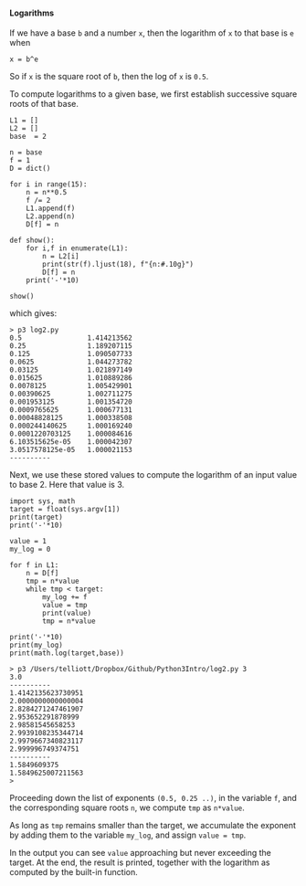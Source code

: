 #### Logarithms

If we have a base `b` and a number `x`, then the logarithm of `x` to that base is `e` when

```
x = b^e
```

So if `x` is the square root of `b`, then the log of `x` is `0.5`.

To compute logarithms to a given base, we first establish successive square roots of that base.

```
L1 = []
L2 = []
base  = 2

n = base
f = 1
D = dict()

for i in range(15):
    n = n**0.5
    f /= 2
    L1.append(f)
    L2.append(n)
    D[f] = n

def show():
    for i,f in enumerate(L1):
        n = L2[i]
        print(str(f).ljust(18), f"{n:#.10g}")
        D[f] = n
    print('-'*10)

show()
```

which gives:

```
> p3 log2.py
0.5                1.414213562
0.25               1.189207115
0.125              1.090507733
0.0625             1.044273782
0.03125            1.021897149
0.015625           1.010889286
0.0078125          1.005429901
0.00390625         1.002711275
0.001953125        1.001354720
0.0009765625       1.000677131
0.00048828125      1.000338508
0.000244140625     1.000169240
0.0001220703125    1.000084616
6.103515625e-05    1.000042307
3.0517578125e-05   1.000021153
----------
```

Next, we use these stored values to compute the logarithm of an input value to base 2.  Here that value is 3.

```
import sys, math
target = float(sys.argv[1])
print(target)
print('-'*10)

value = 1
my_log = 0

for f in L1:
    n = D[f]
    tmp = n*value
    while tmp < target:
        my_log += f
        value = tmp
        print(value)
        tmp = n*value

print('-'*10)
print(my_log)
print(math.log(target,base))
```

```
> p3 /Users/telliott/Dropbox/Github/Python3Intro/log2.py 3
3.0
----------
1.4142135623730951
2.0000000000000004
2.8284271247461907
2.953652291878999
2.98581545658253
2.9939108235344714
2.9979667340823117
2.999996749374751
----------
1.5849609375
1.5849625007211563
> 
```

Proceeding down the list of exponents `(0.5, 0.25 ..)`, in the variable `f`, and the corresponding square roots `n`, we compute `tmp` as `n*value`.  

As long as `tmp` remains smaller than the target, we accumulate the exponent by adding them to the variable `my_log`, and assign `value = tmp`.  

In the output you can see `value` approaching but never exceeding the target.  At the end, the result is printed, together with the logarithm as computed by the built-in function.